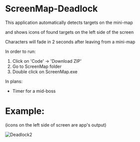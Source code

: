 # ScreenMap-Deadlock
This application automatically detects targets on the mini-map

and shows icons of found targets on the left side of the screen

Characters will fade in 2 seconds after leaving from a mini-map

In order to run:
1. Click on 'Code' -> 'Download ZIP'
2. Go to ScreenMap folder
3. Double click on ScreenMap.exe

In plans:
- Timer for a mid-boss

# Example:
(icons on the left side of screen are app's output)

![Deadlock2](https://github.com/user-attachments/assets/5c277fdf-61ad-49c1-a244-6c787f29f348)
